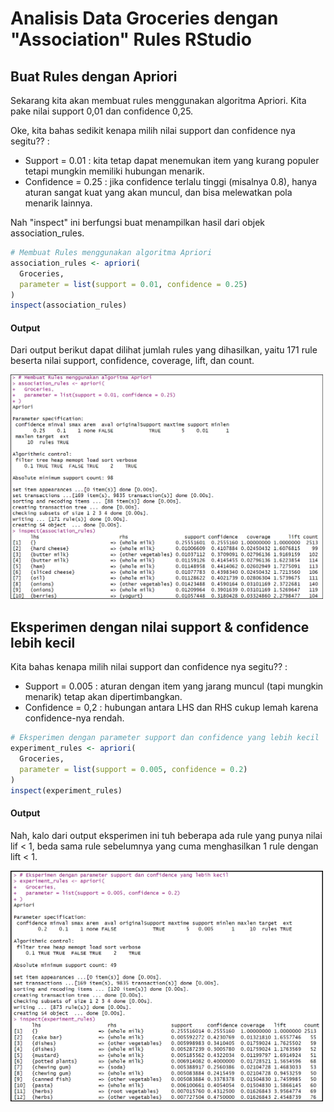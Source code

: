 # Analisis Data Groceries dengan "Association" Rules RStudio 
## Buat Rules dengan Apriori
Sekarang kita akan membuat rules menggunakan algoritma Apriori. Kita pake nilai support 0,01 dan confidence 0,25.

Oke, kita bahas sedikit kenapa milih nilai support dan confidence nya segitu?? :
- Support = 0.01 : kita tetap dapat menemukan item yang kurang populer tetapi mungkin memiliki hubungan menarik.
- Confidence = 0.25 : jika confidence terlalu tinggi (misalnya 0.8), hanya aturan sangat kuat yang akan muncul, dan bisa melewatkan pola menarik lainnya.

Nah "inspect" ini berfungsi buat menampilkan hasil dari objek association_rules.

```r
# Membuat Rules menggunakan algoritma Apriori
association_rules <- apriori(
  Groceries,
  parameter = list(support = 0.01, confidence = 0.25)
)
inspect(association_rules)
```

#### Output
Dari output berikut dapat dilihat jumlah rules yang dihasilkan, yaitu 171 rule beserta nilai support, confidence, coverage, lift, dan count.

<img src="../gambar/rules1.png" width="500">

## Eksperimen dengan nilai support & confidence lebih kecil
Kita bahas kenapa milih nilai support dan confidence nya segitu?? :
- Support = 0.005 : aturan dengan item yang jarang muncul (tapi mungkin menarik) tetap akan dipertimbangkan.
- Confidence = 0,2 : hubungan antara LHS dan RHS cukup lemah karena confidence-nya rendah.
  
```r
# Eksperimen dengan parameter support dan confidence yang lebih kecil
experiment_rules <- apriori(
  Groceries,
  parameter = list(support = 0.005, confidence = 0.2)
)
inspect(experiment_rules)
```

#### Output
Nah, kalo dari output eksperimen ini tuh beberapa ada rule yang punya nilai lif < 1, beda sama rule sebelumnya yang cuma menghasilkan 1 rule dengan lift < 1.

<img src="../gambar/eksperimen.png" width="500">

